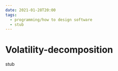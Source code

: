 ```yaml
---
date: 2021-01-28T20:00
tags: 
  - programming/how to design software
  - stub
---
```


# Volatility-decomposition

stub

